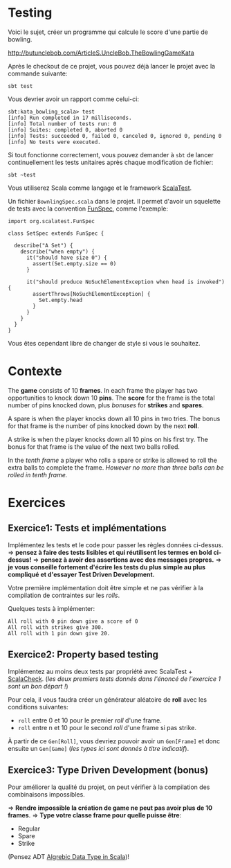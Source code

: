 # Testing

Voici le sujet, créer un programme qui calcule le score d'une partie de bowling.

http://butunclebob.com/ArticleS.UncleBob.TheBowlingGameKata


Après le checkout de ce projet, vous pouvez déjà lancer le projet avec la commande suivante:
```
sbt test
```

Vous devrier avoir un rapport comme celui-ci:
```
sbt:kata_bowling_scala> test
[info] Run completed in 17 milliseconds.
[info] Total number of tests run: 0
[info] Suites: completed 0, aborted 0
[info] Tests: succeeded 0, failed 0, canceled 0, ignored 0, pending 0
[info] No tests were executed.
```

Si tout fonctionne correctement, vous pouvez demander à `sbt` de lancer continuellement les tests unitaires après chaque modification de fichier:
```
sbt ~test
```

Vous utiliserez Scala comme langage et le framework [ScalaTest](http://www.scalatest.org/).

Un fichier `BownlingSpec.scala` dans le projet. Il permet d'avoir un squelette de tests avec la convention [FunSpec](http://www.scalatest.org/user_guide/selecting_a_style), comme l'exemple:
```
import org.scalatest.FunSpec

class SetSpec extends FunSpec {

  describe("A Set") {
    describe("when empty") {
      it("should have size 0") {
        assert(Set.empty.size == 0)
      }

      it("should produce NoSuchElementException when head is invoked") {
        assertThrows[NoSuchElementException] {
          Set.empty.head
        }
      }
    }
  }
}
```
Vous êtes cependant libre de changer de style si vous le souhaitez.


# Contexte

The **game** consists of 10 **frames**.  In each frame the player has two opportunities to knock down 10 **pins**.
The **score** for the frame is the total number of pins knocked down, plus *bonuses* for **strikes** and **spares**.

A spare is when the player knocks down all 10 pins in two tries.
The bonus for that frame is the number of pins knocked down by the next **roll**.

A strike is when the player knocks down all 10 pins on his first try.
The bonus for that frame is the value of the next two balls rolled.

In the *tenth frame* a player who rolls a spare or strike is allowed to roll the extra balls to complete the frame.
*However no more than three balls can be rolled in tenth frame.*


# Exercices

## Exercice1: Tests et implémentations

Implémentez les tests et le code pour passer les règles données ci-dessus.
=> **pensez à faire des tests lisibles et qui réutilisent les termes en bold ci-dessus!**
=> **pensez à avoir des assertions avec des messages propres.**
=> **je vous conseille fortement d'écrire les tests du plus simple au plus compliqué et d'essayer Test Driven Development.**

Votre première implémentation doit être simple et ne pas vérifier à la compilation de contraintes sur les *rolls*.


Quelques tests à implémenter:
```
All roll with 0 pin down give a score of 0
All roll with strikes give 300.
All roll with 1 pin down give 20.
```

## Exercice2: Property based testing

Implémentez au moins deux tests par propriété avec ScalaTest + [ScalaCheck](http://www.scalatest.org/user_guide/generator_driven_property_checks).
(*les deux premiers tests donnés dans l'énoncé de l'exercice 1 sont un bon départ !*)

Pour cela, il vous faudra créer un générateur aléatoire de **roll** avec les conditions suivantes:
* `roll` entre 0 et 10 pour le premier *roll* d'une frame.
* `roll` entre n et 10 pour le second *roll* d'une frame si pas strike.

À partir de ce `Gen[Roll]`, vous devriez pouvoir avoir un `Gen[Frame]` et donc ensuite un `Gen[Game]` (*les types ici sont donnés à titre indicatif*).


## Exercice3: Type Driven Development (bonus)

Pour améliorer la qualité du projet, on peut vérifier à la compilation des combinaisons impossibles.

=> **Rendre impossible la création de game ne peut pas avoir plus de 10 frames**.
=> **Type votre classe frame pour quelle puisse être**:
* Regular
* Spare
* Strike

(Pensez ADT [Algrebic Data Type in Scala](http://tpolecat.github.io/presentations/algebraic_types.html#11))!